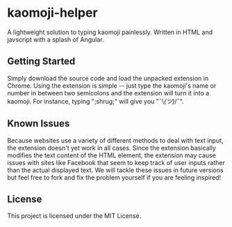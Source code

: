 # kaomoji-helper

A lightweight solution to typing kaomoji painlessly. Written in HTML and javscript with a splash of Angular.

## Getting Started

Simply download the source code and load the unpacked extension in Chrome. Using the extension is simple -- just type the kaomoji's name or number in between two semicolons and the extension will turn it into a kaomoji. For instance, typing ";shrug;" will give you "¯\\_(ツ)_/¯".

## Known Issues

Because websites use a variety of different methods to deal with text input, the extension doesn't yet work in all cases. Since the extension basically modifies the text content of the HTML element, the extension may cause issues with sites like Facebook that seem to keep track of user inputs rather than the actual displayed text. We will tackle these issues in future versions but feel free to fork and fix the problem yourself if you are feeling inspired! 

## License

This project is licensed under the MIT License.
